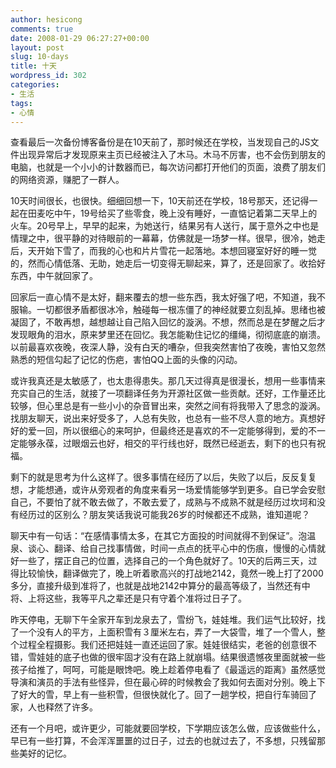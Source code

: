 ```yaml
---
author: hesicong
comments: true
date: 2008-01-29 06:27:27+00:00
layout: post
slug: 10-days
title: 十天
wordpress_id: 302
categories:
- 生活
tags:
- 心情
---
```


查看最后一次备份博客备份是在10天前了，那时候还在学校，当发现自己的JS文件出现异常后才发现原来主页已经被注入了木马。木马不厉害，也不会伤到朋友的电脑，也就是一个小小的计数器而已，每次访问都打开他们的页面，浪费了朋友们的网络资源，赚肥了一群人。

10天时间很长，也很快。细细回想一下，10天前还在学校，18号那天，还记得一起在田麦吃中午，19号给买了些零食，晚上没有睡好，一直惦记着第二天早上的火车。20号早上，早早的起来，为她送行，结果另有人送行，属于意外之中也是情理之中，很平静的对待眼前的一幕幕，仿佛就是一场梦一样。很早，很冷，她走后，天开始下雪了，而我的心也和片片雪花一起落地。本想回寝室好好的睡一觉的，然而心情低落、无助，她走后一切变得无聊起来，算了，还是回家了。收拾好东西，中午就回家了。

回家后一直心情不是太好，翻来覆去的想一些东西，我太好强了吧，不知道，我不服输。一切都很矛盾都很冰冷，触碰每一根冻僵了的神经就要立刻乱掉。思绪也被凝固了，不敢再想，越想越让自己陷入回忆的漩涡。不想，然而总是在梦醒之后才发现眼角的泪水，原来梦里还在回忆。我怎能勒住记忆的缰绳，彻彻底底的崩溃。以前最喜欢夜晚，夜深人静，没有白天的嘈杂，但我突然害怕了夜晚，害怕又忽然熟悉的短信勾起了记忆的伤疤，害怕QQ上面的头像的闪动。

或许我真还是太敏感了，也太患得患失。那几天过得真是很漫长，想用一些事情来充实自己的生活，就接了一项翻译任务为开源社区做一些贡献。还好，工作量还比较够，但心里总是有一些小小的杂音冒出来，突然之间有将我带入了思念的漩涡。找朋友聊天，说出来好受多了，人总有失败，也总有一些不尽人意的地方。真想好好的爱一回，所以很细心的来呵护，但最终还是喜欢的不一定能够得到，爱的不一定能够永葆，过眼烟云也好，相交的平行线也好，既然已经逝去，剩下的也只有祝福。

剩下的就是思考为什么这样了。很多事情在经历了以后，失败了以后，反反复复想，才能想通，或许从旁观者的角度来看另一场爱情能够学到更多。自已学会安慰自己，不要怕了就不敢去做了，不敢去爱了，成熟与不成熟不就是经历过坎坷和没有经历过的区别么？朋友笑话我说可能我26岁的时候都还不成熟，谁知道呢？

聊天中有一句话：“在感情事情太多，在其它方面投的时间就得不到保证”。泡温泉、谈心、翻译、给自己找事情做，时间一点点的抚平心中的伤痕，慢慢的心情就好一些了，摆正自己的位置，选择自己的一个角色就好了。10天的后两三天，过得比较愉快，翻译做完了，晚上听着歌高兴的打战地2142，竟然一晚上打了2000多分，直接升级到准将了，也就是战地2142中算分的最高等级了，当然还有中将、上将这些，我等平凡之辈还是只有守着个准将过日子了。

昨天停电，无聊下午全家开车到龙泉去了，雪纷飞，娃娃堆。我们运气比较好，找了一个没有人的平方，上面积雪有３厘米左右，弄了一大袋雪，堆了一个雪人，整个过程全程摄影。我们还把娃娃一直还运回了家。娃娃很结实，老爸的创意很不错，雪娃娃的底子也做的很牢固才没有在路上就崩塌。结果很遗憾夜里面就被一些孩子给推了，呵呵，可能是眼馋吧。晚上趁着停电看了《最遥远的距离》虽然感觉导演和演员的手法有些怪异，但在最心碎的时候教会了我如何去面对分别。晚上下了好大的雪，早上有一些积雪，但很快就化了。回了一趟学校，把自行车骑回了家，人也释然了许多。

还有一个月吧，或许更少，可能就要回学校，下学期应该怎么做，应该做些什么，早已有一些打算，不会浑浑噩噩的过日子，过去的也就过去了，不多想，只残留那些美好的记忆。
